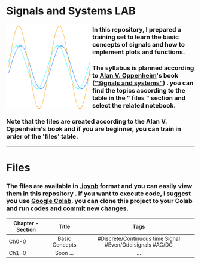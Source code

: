 # Signals and Systems LAB

<img src="https://github.com/arash-mehrzadi/arash-mehrzadi/blob/main/temp/GSM.gif" align="left" alt="Micro" width="230" height="230">

 ### In this repository, I prepared a training set to learn the basic concepts of signals and how to implement plots and functions.
 
 ### The syllabus is planned according to [Alan V. Oppenheim](https://en.wikipedia.org/wiki/Alan_V._Oppenheim)'s book (["Signals and systems"](https://www.amazon.com/Signals-Systems-2nd-Alan-Oppenheim/dp/0138147574)) . you can find the topics according to the table in the " files " section and select the related notebook. 
 
 ### Note that the files are created according to the Alan V. Oppenheim's book and if you are beginner, you can train in order of the 'files' table.
 
 ------
# Files

 ### The files are available in [.ipynb](https://ipython.org/ipython-doc/3/notebook/nbformat.html) format and you can easily view them in this repository . If you want to execute code, I suggest you use [Google Colab](https://colab.research.google.com/). you can clone this project to your Colab and run codes and commit new changes.
 
 
| Chapter - Section    | Title                    |Tags                                                        |
| -------------------- |:------------------------:|:----------------------------------------------------------:|
| Ch0-0                | Basic Concepts           |#Discrete/Continuous time Signal #Even/Odd signals #AC/DC   |
| Ch1-0                | Soon ...                 |    ...   |
